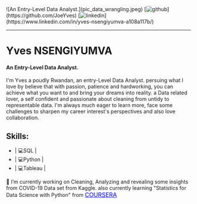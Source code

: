 
<html>
  <body style="backgound-color:whitegrey; align: center">
![An Entry-Level Data Analyst.](pic_data_wrangling.jpeg)
[<img src='https://cdn.jsdelivr.net/npm/simple-icons@3.0.1/icons/github.svg' alt='github' height='40'>](https://github.com/JoeYves) 
[<img src='https://cdn.jsdelivr.net/npm/simple-icons@3.0.1/icons/linkedin.svg' alt='linkedin' height='40'>](https://www.linkedin.com/in/yves-nsengiyumva-a108a117b/)  
<hr>

# Yves NSENGIYUMVA
#### An Entry-Level Data Analyst.

I'm Yves a poudly Rwandan, an entry-Level Data Analyst. persuing what I love by believe that with passion, patience and hardworking, you can achieve what you want to and bring your dreams into reality.
a Data related lover, a self confident and passionate about cleaning from untidy to representable data. I'm always much eager to learn more, face some challenges to sharpen my career interest's perspectives and also love collaboration.

## Skills:   

* | 💻SQL |
* | 💻Python |
* | 💻Tableau |

🔭 I’m currently working on Cleaning, Analyzing and revealing some insights from COVID-19 Data set from Kaggle. also currently learning "Statistics for Data Science with Python" from
<a href="https://www.coursera.org/learn/statistics-for-data-science-python" style="font-size: 16px; color: blue;">COURSERA</a>



</html>
</body>













